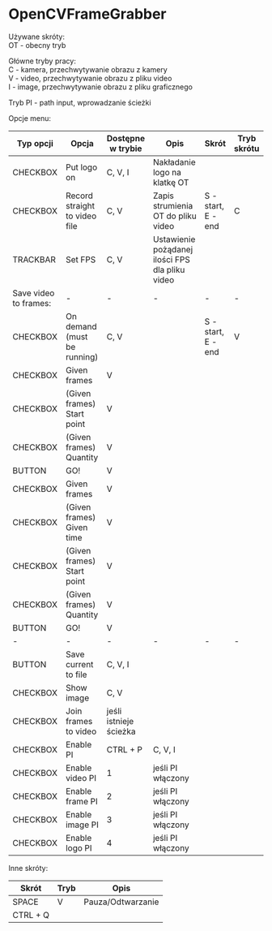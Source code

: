 # OpenCVFrameGrabber

Używane skróty: \
OT - obecny tryb

Główne tryby pracy: \
C - kamera, przechwytywanie obrazu z kamery \
V - video, przechwytywanie obrazu z pliku video \
I - image, przechwytywanie obrazu z pliku graficznego 

Tryb PI - path input, wprowadzanie ścieżki

Opcje menu:

| Typ opcji | Opcja | Dostępne w trybie | Opis | Skrót | Tryb skrótu |
| ---  | ---  | --- | --- | --- | --- |
| CHECKBOX | Put logo on | C, V, I | Nakładanie logo na klatkę OT |
| CHECKBOX | Record straight to video file | C, V | Zapis strumienia OT do pliku video | S - start, E - end | C |
| TRACKBAR | Set FPS | C, V | Ustawienie pożądanej ilości FPS dla pliku video | 
| Save video to frames: | - | - | - | - | - |
| CHECKBOX | On demand (must be running) | C, V | | S - start, E - end | V |
| CHECKBOX | Given frames | V |
| CHECKBOX | (Given frames) Start point | V | 
| CHECKBOX | (Given frames) Quantity | V |
| BUTTON | GO! | V |
| CHECKBOX | Given frames | V |
| CHECKBOX | (Given frames) Given time | V |
| CHECKBOX | (Given frames) Start point | V | 
| CHECKBOX | (Given frames) Quantity | V | 
| BUTTON | GO! | V |
| - | - | - | - | - | - |
| BUTTON | Save current to file | C, V, I |
| CHECKBOX | Show image | C, V |
| CHECKBOX | Join frames to video | jeśli istnieje ścieżka |
| CHECKBOX | Enable PI | CTRL + P | C, V, I |
| CHECKBOX | Enable video PI | 1 | jeśli PI włączony |
| CHECKBOX | Enable frame PI | 2 | jeśli PI włączony |
| CHECKBOX | Enable image PI | 3 | jeśli PI włączony |
| CHECKBOX | Enable logo PI | 4 | jeśli PI włączony |

Inne skróty: 

| Skrót | Tryb | Opis | 
| --- | --- | --- |
| SPACE | V | Pauza/Odtwarzanie |
| CTRL + Q | 

